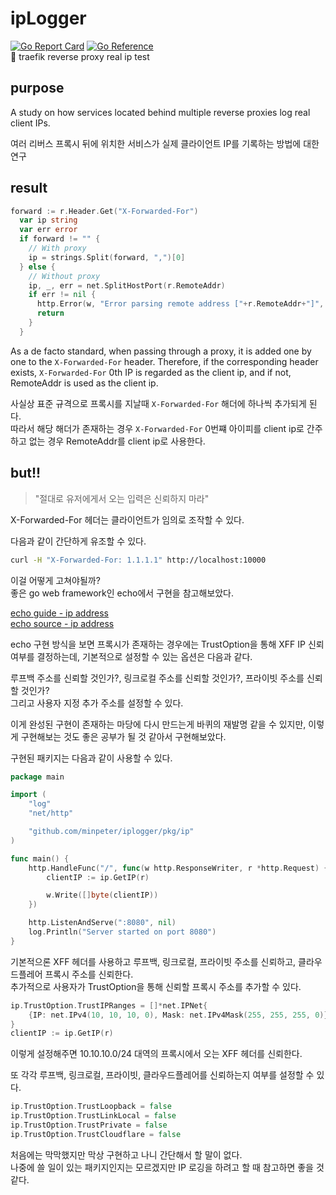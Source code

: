 # ipLogger
[![Go Report Card](https://goreportcard.com/badge/github.com/minpeter/iplogger)](https://goreportcard.com/report/github.com/minpeter/iplogger)
[![Go Reference](https://pkg.go.dev/badge/github.com/minpeter/iplogger.svg)](https://pkg.go.dev/github.com/minpeter/iplogger)  
👀 traefik reverse proxy real ip test

## purpose

A study on how services located behind multiple reverse proxies log real client IPs.

여러 리버스 프록시 뒤에 위치한 서비스가 실제 클라이언트 IP를 기록하는 방법에 대한 연구

## result

```go
forward := r.Header.Get("X-Forwarded-For")
  var ip string
  var err error
  if forward != "" {
    // With proxy
    ip = strings.Split(forward, ",")[0]
  } else {
    // Without proxy
    ip, _, err = net.SplitHostPort(r.RemoteAddr)
    if err != nil {
      http.Error(w, "Error parsing remote address ["+r.RemoteAddr+"]", http.StatusInternalServerError)
      return
    }
  }
```

As a de facto standard, when passing through a proxy, it is added one by one to the `X-Forwarded-For` header.
Therefore, if the corresponding header exists, `X-Forwarded-For` 0th IP is regarded as the client ip, and if not, RemoteAddr is used as the client ip.

사실상 표준 규격으로 프록시를 지날때 `X-Forwarded-For` 해더에 하나씩 추가되게 된다.  
따라서 해당 해더가 존재하는 경우 `X-Forwarded-For` 0번쨰 아이피를 client ip로 간주하고 없는 경우 RemoteAddr를 client ip로 사용한다.  

## but!!

> "절대로 유저에게서 오는 입력은 신뢰하지 마라"

X-Forwarded-For 헤더는 클라이언트가 임의로 조작할 수 있다.  

다음과 같이 간단하게 유조할 수 있다.  

```bash
curl -H "X-Forwarded-For: 1.1.1.1" http://localhost:10000
```

이걸 어떻게 고쳐야될까?  
좋은 go web framework인 echo에서 구현을 참고해보았다.  

[echo guide - ip address](https://echo.labstack.com/guide/ip-address/)  
[echo source - ip address](https://github.com/labstack/echo/blob/v4.10.0/ip.go)  

echo 구현 방식을 보면 프록시가 존재하는 경우에는 TrustOption을 통해 XFF IP 신뢰 여부를 결정하는데, 기본적으로 설정할 수 있는 옵션은 다음과 같다.  

루프백 주소를 신뢰할 것인가?, 링크로컬 주소를 신뢰할 것인가?, 프라이빗 주소를 신뢰할 것인가?  
그리고 사용자 지정 추가 주소를 설정할 수 있다.  

이게 완성된 구현이 존재하는 마당에 다시 만드는게 바퀴의 재발명 같을 수 있지만, 이렇게 구현해보는 것도 좋은 공부가 될 것 같아서 구현해보았다.  

구현된 패키지는 다음과 같이 사용할 수 있다.  

```go
package main

import (
	"log"
	"net/http"

	"github.com/minpeter/iplogger/pkg/ip"
)

func main() {
	http.HandleFunc("/", func(w http.ResponseWriter, r *http.Request) {
		clientIP := ip.GetIP(r)

		w.Write([]byte(clientIP))
	})

	http.ListenAndServe(":8080", nil)
	log.Println("Server started on port 8080")
}
```

기본적으론 XFF 헤더를 사용하고 루프백, 링크로컬, 프라이빗 주소를 신뢰하고, 클라우드플레어 프록시 주소를 신뢰한다.  
추가적으로 사용자가 TrustOption을 통해 신뢰할 프록시 주소를 추가할 수 있다.  

```go
ip.TrustOption.TrustIPRanges = []*net.IPNet{
	{IP: net.IPv4(10, 10, 10, 0), Mask: net.IPv4Mask(255, 255, 255, 0)},
}
clientIP := ip.GetIP(r)
```

이렇게 설정해주면 10.10.10.0/24 대역의 프록시에서 오는 XFF 헤더를 신뢰한다.

또 각각 루프백, 링크로컬, 프라이빗, 클라우드플레어를 신뢰하는지 여부를 설정할 수 있다.

```go
ip.TrustOption.TrustLoopback = false
ip.TrustOption.TrustLinkLocal = false
ip.TrustOption.TrustPrivate = false
ip.TrustOption.TrustCloudflare = false
```

처음에는 막막했지만 막상 구현하고 나니 간단해서 할 말이 없다.  
나중에 쓸 일이 있는 패키지인지는 모르겠지만 IP 로깅을 하려고 할 때 참고하면 좋을 것 같다.  
